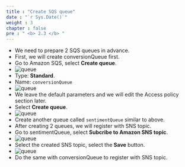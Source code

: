 ```yaml
---
title : "Create SQS queue"
date : "`r Sys.Date()`"
weight : 3
chapter : false
pre : " <b> 2.3 </b> "
---
```


* We need to prepare 2 SQS queues in advance.
* First, we will create conversionQueue first.
* Go to Amazon SQS, select **Create queue**.
* ![queue](/workshop-aws-card-clash-5/images/2.prerequisite/2.10.png)
* Type: **Standard**.
* Name: ```conversionQueue```
* ![queue](/workshop-aws-card-clash-5/images/2.prerequisite/2.11.png)
* We leave the default parameters and we will edit the Access policy section later.
* Select **Create queue**.
* ![queue](/workshop-aws-card-clash-5/images/2.prerequisite/2.12.png)
* Create another queue called ```sentimentQueue``` similar to above.
* After creating 2 queues, we will register with SNS topic.
* Go to sentimentQueue, select **Subcribe to Amazon SNS topic**.
* ![queue](/workshop-aws-card-clash-5/images/2.prerequisite/2.13.png)
* Select the created SNS topic, select the **Save** button.
* ![queue](/workshop-aws-card-clash-5/images/2.prerequisite/2.14.png)
* Do the same with conversionQueue to register with SNS topic.